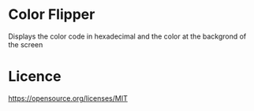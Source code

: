 # Color Flipper

Displays the color code in hexadecimal and the color at the backgrond of the screen

# Licence
https://opensource.org/licenses/MIT
